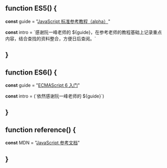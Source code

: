 ## function ES5() {

**const** guide = "[JavaScript 标准参考教程（alpha）](http://javascript.ruanyifeng.com/)"

**const** intro = \`感谢阮一峰老师的 ${guide}，在参考老师的教程基础上记录重点内容，结合查找的资料整合，方便日后查阅。\`

## }

## function ES6() {

**const** guide = "[ECMAScript 6 入门](http://es6.ruanyifeng.com/)"

**const** intro = (\`依然感谢阮一峰老师的 ${guide}\`)

## }

## function reference() {

**const** MDN = "[JavaScript 参考文档](https://developer.mozilla.org/zh-CN/docs/Web/JavaScript/Reference/)"

## }